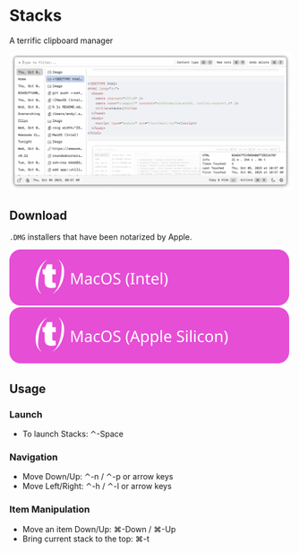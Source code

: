 # Stacks

A terrific clipboard manager

![screenshot](./docs/screenshots/screenshot.png)

## Download

`.DMG` installers that have been notarized by Apple.

[![MacOS (Intel)](docs/assets/MacOS-Intel.svg)](https://github.com/cablehead/stacks/releases/download/v0.13.1/Stacks_0.13.1_x86_64.dmg)
[![MacOS (Apple Silicon)](docs/assets/MacOS-Apple.Silicon.svg)](https://github.com/cablehead/stacks/releases/download/v0.13.1/Stacks_0.13.1_aarch64.dmg)

## Usage

### Launch
- To launch Stacks: &#8963;-Space

### Navigation
- Move Down/Up: &#8963;-n / &#8963;-p or arrow keys
- Move Left/Right: &#8963;-h / &#8963;-l or arrow keys

### Item Manipulation
- Move an item Down/Up: &#8984;-Down / &#8984;-Up
- Bring current stack to the top: &#8984;-t
